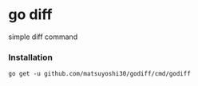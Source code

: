 # go diff

simple diff command

### Installation

```
go get -u github.com/matsuyoshi30/godiff/cmd/godiff
```
